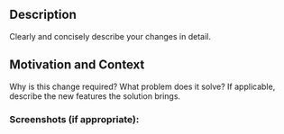 <!--
Thank you for submitting a pull request!

Please verify that:
* [ ] Code is up-to-date with the `master` branch
* [ ] You've successfully run `grunt test` locally
* [ ] If applicable, there are new or updated unit tests validating the change
* [ ] If applicable, there are new or updated @types
* [ ] If applicable, documentation has been updated
-->

## Description

Clearly and concisely describe your changes in detail.

<!-- If relevant, include the issue number.-->
<!-- Fixes # -->

## Motivation and Context

Why is this change required? What problem does it solve? If applicable, describe the new features the solution brings.

### Screenshots (if appropriate):
